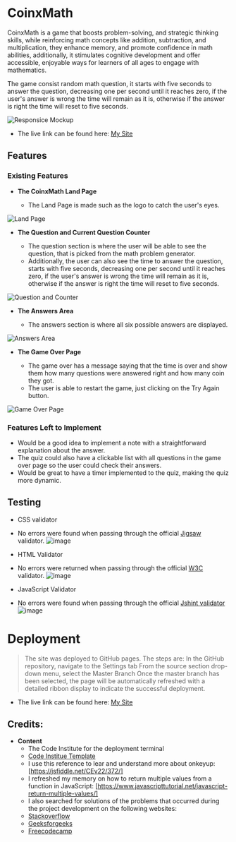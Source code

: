 # __CoinxMath__

CoinxMath is a  game that boosts problem-solving, and strategic thinking skills, while reinforcing math concepts like addition, subtraction, and multiplication, they enhance memory, and promote confidence in math abilities, additionally, it stimulates cognitive development and offer accessible, enjoyable ways for learners of all ages to engage with mathematics.

The game consist random math question, it starts with five seconds to answer the question, decreasing one per second until it reaches zero, if the user's answer is wrong the time will remain as it is, otherwise if the answer is right the time will reset to five seconds.

![Responsice Mockup](/assets/images/Mock-up.png)

- The live link can be found here: [My Site](https://henriquezanini97.github.io/coinxmath/)

## Features

### Existing Features

- __The CoinxMath Land Page__
 
  - The Land Page is made such as the logo to catch the user's eyes.

![Land Page](/assets/images/Land-page.png)

- __The Question and Current Question Counter__
  
  - The question section is where the user will be able to see the question, that is picked from the math problem generator.
  - Additionally, the user can also see the time to answer the question, starts with five seconds, decreasing one per second until it reaches zero, if the user's answer is wrong the time will remain as it is, otherwise if the answer is right the time will reset to five seconds.

![Question and Counter](/assets/images/Counter-question.png)

- __The Answers Area__

  - The answers section is where all six possible answers are displayed.

![Answers Area](/assets/images/Answer-area.png)

- __The Game Over Page__

  - The game over has a message saying that the time is over and show them how many questions were answered right and how many coin they got.
  - The user is able to restart the game, just clicking on the Try Again button.

![Game Over Page](/assets/images/Game-over.png)

### Features Left to Implement
  - Would be a good idea to implement a note with a straightforward explanation about the answer.
  - The quiz could also have a clickable list with all questions in the game over page so the user could check their answers.
  - Would be great to have a timer implemented to the quiz, making the quiz more dynamic.

## Testing

 - CSS validator
 - No errors were found when passing through the official [Jigsaw](https://jigsaw.w3.org/css-validator/) validator.
  ![image](/assets/images/CSS-validator.png)

  - HTML Validator
  - No errors were returned when passing through the official [W3C](https://validator.w3.org/) validator.
  ![image](/assets/images/Html-validator.png)

  - JavaScript Validator
  - No errors were found when passing through the official [Jshint validator](https://jshint.com/)
  ![image](/assets/images/JShint.png)


# Deployment

> The site was deployed to GitHub pages. The steps are:
> In the GitHub repository, navigate to the Settings tab
> From the source section drop-down menu, select the Master Branch
> Once the master branch has been selected, the page will be automatically refreshed with a detailed ribbon display to indicate the successful deployment.

- The live link can be found here: [My Site](https://henriquezanini97.github.io/coinxmath/)

## Credits:

- __Content__
    - The Code Institute for the deployment terminal 
    - [Code Institue Template](https://github.com/Code-Institute-Org/ci-full-template)
    - I use this reference to lear and understand more about onkeyup: [https://jsfiddle.net/CEv22/372/]
    - I refreshed my memory on how to return multiple values from a function in JavaScript: [https://www.javascripttutorial.net/javascript-return-multiple-values/]
    - I also searched for solutions of the problems that occurred during the project development on the following websites:
    - [Stackoverflow](https://stackoverflow.com/)
    - [Geeksforgeeks](https://www.geeksforgeeks.org/)
    - [Freecodecamp](https://www.freecodecamp.org/news)
